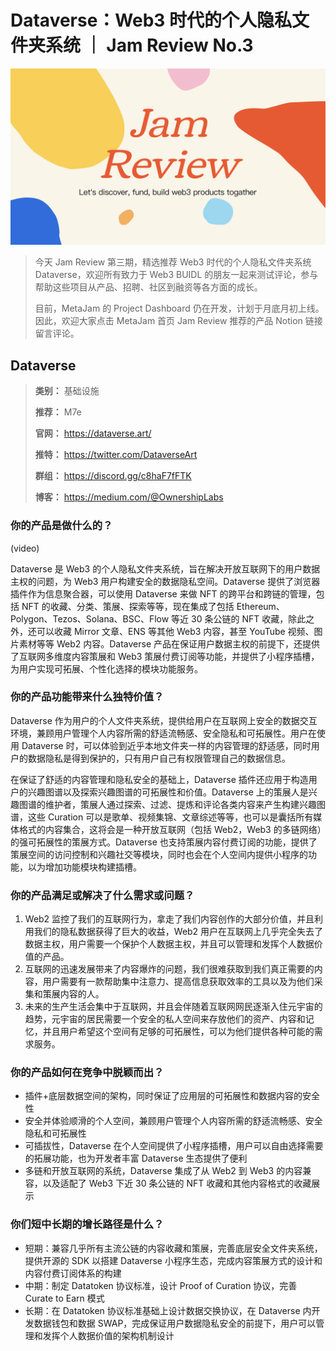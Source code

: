 # Dataverse：Web3 时代的个人隐私文件夹系统 ｜ Jam Review No.3

![](./jam-review.png)

> 今天 Jam Review 第三期，精选推荐 Web3 时代的个人隐私文件夹系统 Dataverse，欢迎所有致力于 Web3 BUIDL 的朋友一起来测试评论，参与帮助这些项目从产品、招聘、社区到融资等各方面的成长。
>
> 目前，MetaJam 的 Project Dashboard 仍在开发，计划于月底月初上线。因此，欢迎大家点击 MetaJam 首页 Jam Review 推荐的产品 Notion 链接留言评论。

## Dataverse

[](./dataverse.png)

> **类别：** 基础设施
>
> **推荐：** M7e
>
> **官网：** https://dataverse.art/
>
> **推特：** https://twitter.com/DataverseArt
>
> **群组：** https://discord.gg/c8haF7fFTK
>
> **博客：** https://medium.com/@OwnershipLabs

### 你的产品是做什么的？

(video)

Dataverse 是 Web3 的个人隐私文件夹系统，旨在解决开放互联网下的用户数据主权的问题，为 Web3 用户构建安全的数据隐私空间。Dataverse 提供了浏览器插件作为信息聚合器，可以使用 Dataverse 来做 NFT 的跨平台和跨链的管理，包括 NFT 的收藏、分类、策展、探索等等，现在集成了包括 Ethereum、Polygon、Tezos、Solana、BSC、Flow 等近 30 条公链的 NFT 收藏，除此之外，还可以收藏 Mirror 文章、ENS 等其他 Web3 内容，甚至 YouTube 视频、图片素材等等 Web2 内容。Dataverse 产品在保证用户数据主权的前提下，还提供了互联网多维度内容策展和 Web3 策展付费订阅等功能，并提供了小程序插槽，为用户实现可拓展、个性化选择的模块功能服务。

### 你的产品功能带来什么独特价值？

Dataverse 作为用户的个人文件夹系统，提供给用户在互联网上安全的数据交互环境，兼顾用户管理个人内容所需的舒适流畅感、安全隐私和可拓展性。用户在使用 Dataverse 时，可以体验到近乎本地文件夹一样的内容管理的舒适感，同时用户的数据隐私是得到保护的，只有用户自己有权限管理自己的数据信息。

在保证了舒适的内容管理和隐私安全的基础上，Dataverse 插件还应用于构造用户的兴趣图谱以及探索兴趣图谱的可拓展性和价值。Dataverse 上的策展人是兴趣图谱的维护者，策展人通过探索、过滤、提炼和评论各类内容来产生构建兴趣图谱，这些 Curation 可以是歌单、视频集锦、文章综述等等，也可以是囊括所有媒体格式的内容集合，这将会是一种开放互联网（包括 Web2，Web3 的多链网络）的强可拓展性的策展方式。Dataverse 也支持策展内容付费订阅的功能，提供了策展空间的访问控制和兴趣社交等模块，同时也会在个人空间内提供小程序的功能，以为增加功能模块构建插槽。

### 你的产品满足或解决了什么需求或问题？

1. Web2 监控了我们的互联网行为，拿走了我们内容创作的大部分价值，并且利用我们的隐私数据获得了巨大的收益，Web2 用户在互联网上几乎完全失去了数据主权，用户需要一个保护个人数据主权，并且可以管理和发挥个人数据价值的产品。
2. 互联网的迅速发展带来了内容爆炸的问题，我们很难获取到我们真正需要的内容，用户需要有一款帮助集中注意力、提高信息获取效率的工具以及为他们采集和策展内容的人。
3. 未来的生产生活会集中于互联网，并且会伴随着互联网网民逐渐入住元宇宙的趋势，元宇宙的居民需要一个安全的私人空间来存放他们的资产、内容和记忆，并且用户希望这个空间有足够的可拓展性，可以为他们提供各种可能的需求服务。

### 你的产品如何在竞争中脱颖而出？

- 插件+底层数据空间的架构，同时保证了应用层的可拓展性和数据内容的安全性
- 安全并体验顺滑的个人空间，兼顾用户管理个人内容所需的舒适流畅感、安全隐私和可拓展性
- 可插拔性，Dataverse 在个人空间提供了小程序插槽，用户可以自由选择需要的拓展功能，也为开发者丰富 Dataverse 生态提供了便利
- 多链和开放互联网的系统，Dataverse 集成了从 Web2 到 Web3 的内容兼容，以及适配了 Web3 下近 30 条公链的 NFT 收藏和其他内容格式的收藏展示

### 你们短中长期的增长路径是什么？

- 短期：兼容几乎所有主流公链的内容收藏和策展，完善底层安全文件夹系统，提供开源的 SDK 以搭建 Dataverse 小程序生态，完成内容策展方式的设计和内容付费订阅体系的构建
- 中期：制定 Datatoken 协议标准，设计 Proof of Curation 协议，完善 Curate to Earn 模式
- 长期：在 Datatoken 协议标准基础上设计数据交换协议，在 Dataverse 内开发数据钱包和数据 SWAP，完成保证用户数据隐私安全的前提下，用户可以管理和发挥个人数据价值的架构机制设计
